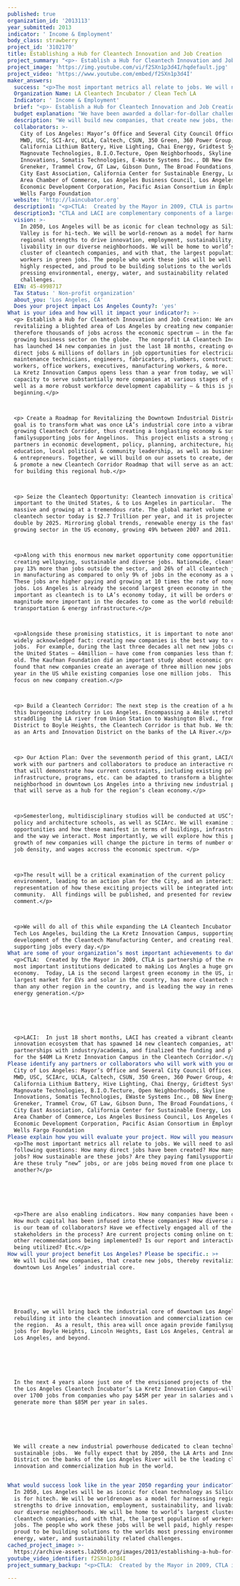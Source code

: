 ```yaml
---
published: true
organization_id: '2013113'
year_submitted: 2013
indicator: ' Income & Employment'
body_class: strawberry
project_id: '3102170'
title: Establishing a Hub for Cleantech Innovation and Job Creation
project_summary: "<p>- Establish a Hub for Cleantech Innovation and Job Creation: We are revitalizing a blighted area of Los Angeles by creating new companies – and therefore thousands of jobs across the economic spectrum – in the fastest growing business sector on the globe.  The nonprofit LA Cleantech Incubator has launched 14 new companies in just the last 18 months, creating over 75 direct jobs & millions of dollars in job opportunities for electricians, maintenance technicians, engineers, fabricators, plumbers, construction workers, office workers, executives, manufacturing workers, & more.  When the La Kretz Innovation Campus opens less than a year from today, we will have capacity to serve substantially more companies at various stages of growth, as well as a more robust workforce development capability – & this is just the beginning.</p>\r\n<p>- Create a Roadmap for Revitalizing the Downtown Industrial District: Our goal is to transform what was once LA’s industrial core into a vibrant, growing Cleantech Corridor, thus creating a long-lasting economy & sustainable, family-supporting jobs for Angelinos.  This project enlists a strong group of partners in economic development, policy, planning, architecture, higher education, local political & community leadership, as well as business leaders & entrepreneurs. Together, we will build on our assets to create, demonstrate, & promote a new Cleantech Corridor Roadmap that will serve as an action-plan for building this regional hub.</p>\r\n<p>- Seize the Cleantech Opportunity: Cleantech innovation is critically important to the United States, & to Los Angeles in particular.  The sector is massive and growing at a tremendous rate. The global market volume of the cleantech sector today is $2.7 Trillion per year, and it is projected to double by 2025. Mirroring global trends, renewable energy is the fastest growing sector in the US economy, growing 49% between 2007 and 2011. </p>\r\n<p>Along with this enormous new market opportunity come opportunities for creating well-paying, sustainable and diverse jobs. Nationwide, cleantech jobs pay 13% more than jobs outside the sector, and 26% of all cleantech jobs lie in manufacturing as compared to only 9% of jobs in the economy as a whole. These jobs are higher paying and growing at 10 times the rate of non-green jobs. Los Angeles is already the second largest green economy in the US, but important as cleantech is to LA’s economy today, it will be orders of magnitude more important in the decades to come as the world rebuilds its transportation & energy infrastructure.</p>\r\n<p>Alongside these promising statistics, it is important to note another widely acknowledged fact: creating new companies is the best way to create new jobs.  For example, during the last three decades all net new jobs created in the United States – 44million – have come from companies less than five years old. The Kaufman Foundation did an important study about economic growth & found that new companies create an average of three million new jobs every year in the US while existing companies lose one million jobs.  This is why we focus on new company creation.</p>\r\n<p>- Build a Cleantech Corridor: The next step is the creation of a hub for this burgeoning industry in Los Angeles. Encompassing a 4-mile stretch of land straddling  the LA river from Union Station to Washington Blvd., from the Arts District to Boyle Heights, the Cleantech Corridor is that hub. We think of it as an Arts and Innovation District on the banks of the LA River.</p>\r\n<p>- Our Action Plan: Over the seven-month period of this grant, LACI/CTLA will work with our partners and collaborators to produce an interactive roadmap that will demonstrate how current constraints, including existing policies, infrastructure, programs, etc. can be adapted to transform a blighted neighborhood in downtown Los Angeles into a thriving new industrial powerhouse that will serve as a hub for the region’s clean economy.</p>\r\n<p>Semester-long, multidisciplinary studios will be conducted at USC’s public policy and architecture schools, as well as SCI-Arc. We will examine issues and opportunities and how these manifest in terms of buildings, infrastructure, and the way we interact. Most importantly, we will explore how this profound growth of new companies will change the picture in terms of number of jobs, job density, and wages accross the economic spectrum. </p>\r\n<p>The result will be a critical examination of the current policy environment, leading to an action plan for the City, and an interactive visual representation of how these exciting projects will be integrated into the community.  All findings will be published, and presented for review and comment.</p>\r\n<p>We will do all of this while expanding the LA Cleantech Incubator and Clean Tech Los Angeles, building the La Kretz Innovation Campus, supporting development of the Cleantech Manufacturing Center, and creating real, family supporting jobs every day.</p>"
project_image: 'https://img.youtube.com/vi/f2SXn1p3d4I/hqdefault.jpg'
project_video: 'https://www.youtube.com/embed/f2SXn1p3d4I'
maker_answers:
  success: "<p>The most important metrics all relate to jobs. We will need to ask the following questions: How many direct jobs have been created? How many indirect jobs? How sustainable are these jobs? Are they paying family-supporting wages? Are these truly “new” jobs, or are jobs being moved from one place to another?</p>\r\n\r\n<p>There are also enabling indicators. How many companies have been created? How much capital has been infused into these companies? How diverse and broad is our team of collaborators? Have we effectively engaged all of the stakeholders in the process? Are current projects coming online on time? Are other recommendations being implemented? Is our report and interactive app being utilized? Etc.</p>"
  Organization Name: LA Cleantech Incubator / Clean Tech LA
  Indicator: ' Income & Employment'
  brief: "<p>- Establish a Hub for Cleantech Innovation and Job Creation: We are revitalizing a blighted area of Los Angeles by creating new companies – and therefore thousands of jobs across the economic spectrum – in the fastest growing business sector on the globe.  The nonprofit LA Cleantech Incubator has launched 14 new companies in just the last 18 months, creating over 75 direct jobs & millions of dollars in job opportunities for electricians, maintenance technicians, engineers, fabricators, plumbers, construction workers, office workers, executives, manufacturing workers, & more.  When the La Kretz Innovation Campus opens less than a year from today, we will have capacity to serve substantially more companies at various stages of growth, as well as a more robust workforce development capability – & this is just the beginning.</p>\r\n<p>- Create a Roadmap for Revitalizing the Downtown Industrial District: Our goal is to transform what was once LA’s industrial core into a vibrant, growing Cleantech Corridor, thus creating a long-lasting economy & sustainable, family-supporting jobs for Angelinos.  This project enlists a strong group of partners in economic development, policy, planning, architecture, higher education, local political & community leadership, as well as business leaders & entrepreneurs. Together, we will build on our assets to create, demonstrate, & promote a new Cleantech Corridor Roadmap that will serve as an action-plan for building this regional hub.</p>\r\n<p>- Seize the Cleantech Opportunity: Cleantech innovation is critically important to the United States, & to Los Angeles in particular.  The sector is massive and growing at a tremendous rate. The global market volume of the cleantech sector today is $2.7 Trillion per year, and it is projected to double by 2025. Mirroring global trends, renewable energy is the fastest growing sector in the US economy, growing 49% between 2007 and 2011. </p>\r\n<p>Along with this enormous new market opportunity come opportunities for creating well-paying, sustainable and diverse jobs. Nationwide, cleantech jobs pay 13% more than jobs outside the sector, and 26% of all cleantech jobs lie in manufacturing as compared to only 9% of jobs in the economy as a whole. These jobs are higher paying and growing at 10 times the rate of non-green jobs. Los Angeles is already the second largest green economy in the US, but important as cleantech is to LA’s economy today, it will be orders of magnitude more important in the decades to come as the world rebuilds its transportation & energy infrastructure.</p>\r\n<p>Alongside these promising statistics, it is important to note another widely acknowledged fact: creating new companies is the best way to create new jobs.  For example, during the last three decades all net new jobs created in the United States – 44million – have come from companies less than five years old. The Kaufman Foundation did an important study about economic growth & found that new companies create an average of three million new jobs every year in the US while existing companies lose one million jobs.  This is why we focus on new company creation.</p>\r\n<p>- Build a Cleantech Corridor: The next step is the creation of a hub for this burgeoning industry in Los Angeles. Encompassing a 4-mile stretch of land straddling  the LA river from Union Station to Washington Blvd., from the Arts District to Boyle Heights, the Cleantech Corridor is that hub. We think of it as an Arts and Innovation District on the banks of the LA River.</p>\r\n<p>- Our Action Plan: Over the seven-month period of this grant, LACI/CTLA will work with our partners and collaborators to produce an interactive roadmap that will demonstrate how current constraints, including existing policies, infrastructure, programs, etc. can be adapted to transform a blighted neighborhood in downtown Los Angeles into a thriving new industrial powerhouse that will serve as a hub for the region’s clean economy.</p>\r\n<p>Semester-long, multidisciplinary studios will be conducted at USC’s public policy and architecture schools, as well as SCI-Arc. We will examine issues and opportunities and how these manifest in terms of buildings, infrastructure, and the way we interact. Most importantly, we will explore how this profound growth of new companies will change the picture in terms of number of jobs, job density, and wages accross the economic spectrum. </p>\r\n<p>The result will be a critical examination of the current policy environment, leading to an action plan for the City, and an interactive visual representation of how these exciting projects will be integrated into the community.  All findings will be published, and presented for review and comment.</p>\r\n<p>We will do all of this while expanding the LA Cleantech Incubator and Clean Tech Los Angeles, building the La Kretz Innovation Campus, supporting development of the Cleantech Manufacturing Center, and creating real, family supporting jobs every day.</p>"
  budget explanation: "We have been awarded a dollar-for-dollar challenge grant from the Broad Foundations. If we are awarded a grant through LA2050, we will use the $100k as matching funds, resulting in $200k for LACI/CTLA. Because of this, we will not need to use any of the LA2050 grant funds for overhead. This outlines expected use of LA2050 funds.\r\n\r\nMentor & Advisory Services for Cleantech Startups: (This allows us to continue to grow and scale our core service offerings as we prepare to open the La Kretz Innovation Campus in January 2014)\r\n$35k\r\n\r\nFacilitation of Studios: (This money will not be re-granted to the Universities, but is being budgeted to cover expenses incurred for the project such as promoting and holding public meetings, printing, accessing additional research materials, and consulting outside experts.)\r\n- USC Public Policy and Planning School Fall Studio\r\n- USC Architecture School Fall Studio\r\n- SCI-Arc 4th year Fall Studio\r\n$30k\r\n\r\nInteractive Application Development: (Compiling the findings, recommendations, and visualizations into an interactive digital application.)\r\n$25k\r\n\r\nPublishing & Promoting Results: (We will publish a report written by a journalist from the major local newspaper, as well as hold a major capstone event to promote the plan, progress made, and to explore the nexus of artists and innovators in the Cleantech Corridor.)\r\n$10k\r\n\r\nTotal: $100k"
  description: "We will build new companies, that create new jobs, thereby revitalizing downtown Los Angeles’ industrial core.\r\n\r\nBroadly, we will bring back the industrial core of downtown Los Angeles by rebuilding it into the cleantech innovation and commercialization center of the region.  As a result, this area will once again provide family-supporting jobs for Boyle Heights, Lincoln Heights, East Los Angeles, Central and South Los Angeles, and beyond.\r\n\r\nIn the next 4 years alone just one of the envisioned projects of the Roadmap – the Los Angeles Cleantech Incubator’s La Kretz Innovation Campus—will generate over 1700 jobs from companies who pay $45M per year in salaries and wages and generate more than $85M per year in sales.\r\n\r\nWe will create a new industrial powerhouse dedicated to clean technologies and sustainable jobs.  We fully expect that by 2050, the LA Arts and Innovation District on the banks of the Los Angeles River will be the leading cleantech innovation and commercialization hub in the world.\r\n"
  collaborators: >-
    City of Los Angeles: Mayor’s Office and Several City Council Offices, LADWP,
    MWD, USC, SCI-Arc, UCLA, Caltech, CSUN, 350 Green, 360 Power Group, 4sphere,
    California Lithium Battery, Hive Lighting, Chai Energy, Gridtest Systems,
    Magnovate Technologies, B.I.O.Tecture, Open Neighborhoods, Skyline
    Innovations, Somatis Technologies, E-Waste Systems Inc., DB New Energy,
    Greneker, Trammel Crow, GT Law, Gibson Dunn, The Broad Foundations, Central
    City East Association, California Center for Sustainable Energy, Los Angeles
    Area Chamber of Commerce, Los Angeles Business Council, Los Angeles County
    Economic Development Corporation, Pacific Asian Consortium in Employment,
    Wells Fargo Foundation
  website: 'http://laincubator.org'
  description1: "<p>CTLA:  Created by the Mayor in 2009, CTLA is partnership of the region’s most important institutions dedicated to making Los Angles a huge green economy.  Today, LA is the second largest green economy in the US, is the largest market for EVs and solar in the country, has more cleantech startups than any other region in the country, and is leading the way in renewable energy generation.</p>\r\n\r\n<p>LACI:  In just 18 short months, LACI has created a vibrant cleantech innovation ecosystem that has spawned 14 new cleantech companies, attracted partnerships with industry/academia, and finalized the funding and planning for the $40M La Kretz Innovation Campus in the Cleantech Corridor.</p>"
  description3: "CTLA and LACI are complementary components of a larger strategy - building a robust and sustainable cleantech ecosystem in the region. Our job is to promote growth of that ecosystem by providing the connective tissue that enables collaboration, to advocate for LA's burgeoning cleantech sector, and to help exciting new innovative companies get into the market. Any group or company working on cleantech innovation, commercialization, advocacy, etc. in the region is helping further our collective goal and so we offer them our support. That may be why we have such a large and diverse group of partners and collaborators. \r\n\r\nIf we had to define a competitor, perhaps that would include other regions of the US and globally that also recognize the great opportunity that cleantech presents. They too are working to build companies, and develop ecosystems and \"hubs.\" That being said, we meet with them, share with them, and work together with them to try to establish best practices, learn from past successes and failures, and to open new markets for our companies. "
  vision: >-
    In 2050, Los Angeles will be as iconic for clean technology as Silicon
    Valley is for hi-tech. We will be world-renown as a model for harnessing
    regional strengths to drive innovation, employment, sustainability, and
    livability in our diverse neighborhoods. We will be home to world’s largest
    cluster of cleantech companies, and with that, the largest population of
    workers in green jobs. The people who work these jobs will be well paid,
    highly respected, and proud to be building solutions to the worlds most
    pressing environmental, energy, water, and sustainability related
    challenges. 
  EIN: 45-4998717
  Tax Status: ' Non-profit organization'
  about_you: 'Los Angeles, CA'
  Does your project impact Los Angeles County?: 'yes'
What is your idea and how will it impact your indicator?: >-
  <p> Establish a Hub for Cleantech Innovation and Job Creation: We are
  revitalizing a blighted area of Los Angeles by creating new companies — and
  therefore thousands of jobs across the economic spectrum — in the fastest
  growing business sector on the globe.  The nonprofit LA Cleantech Incubator
  has launched 14 new companies in just the last 18 months, creating over 75
  direct jobs & millions of dollars in job opportunities for electricians,
  maintenance technicians, engineers, fabricators, plumbers, construction
  workers, office workers, executives, manufacturing workers, & more.  When the
  La Kretz Innovation Campus opens less than a year from today, we will have
  capacity to serve substantially more companies at various stages of growth, as
  well as a more robust workforce development capability — & this is just the
  beginning.</p>



  <p> Create a Roadmap for Revitalizing the Downtown Industrial District: Our
  goal is to transform what was once LA’s industrial core into a vibrant,
  growing Cleantech Corridor, thus creating a longlasting economy & sustainable,
  familysupporting jobs for Angelinos.  This project enlists a strong group of
  partners in economic development, policy, planning, architecture, higher
  education, local political & community leadership, as well as business leaders
  & entrepreneurs. Together, we will build on our assets to create, demonstrate,
  & promote a new Cleantech Corridor Roadmap that will serve as an actionplan
  for building this regional hub.</p>



  <p> Seize the Cleantech Opportunity: Cleantech innovation is critically
  important to the United States, & to Los Angeles in particular.  The sector is
  massive and growing at a tremendous rate. The global market volume of the
  cleantech sector today is $2.7 Trillion per year, and it is projected to
  double by 2025. Mirroring global trends, renewable energy is the fastest
  growing sector in the US economy, growing 49% between 2007 and 2011. </p>



  <p>Along with this enormous new market opportunity come opportunities for
  creating wellpaying, sustainable and diverse jobs. Nationwide, cleantech jobs
  pay 13% more than jobs outside the sector, and 26% of all cleantech jobs lie
  in manufacturing as compared to only 9% of jobs in the economy as a whole.
  These jobs are higher paying and growing at 10 times the rate of nongreen
  jobs. Los Angeles is already the second largest green economy in the US, but
  important as cleantech is to LA’s economy today, it will be orders of
  magnitude more important in the decades to come as the world rebuilds its
  transportation & energy infrastructure.</p>



  <p>Alongside these promising statistics, it is important to note another
  widely acknowledged fact: creating new companies is the best way to create new
  jobs.  For example, during the last three decades all net new jobs created in
  the United States — 44million — have come from companies less than five years
  old. The Kaufman Foundation did an important study about economic growth &
  found that new companies create an average of three million new jobs every
  year in the US while existing companies lose one million jobs.  This is why we
  focus on new company creation.</p>



  <p> Build a Cleantech Corridor: The next step is the creation of a hub for
  this burgeoning industry in Los Angeles. Encompassing a 4mile stretch of land
  straddling  the LA river from Union Station to Washington Blvd., from the Arts
  District to Boyle Heights, the Cleantech Corridor is that hub. We think of it
  as an Arts and Innovation District on the banks of the LA River.</p>



  <p> Our Action Plan: Over the sevenmonth period of this grant, LACI/CTLA will
  work with our partners and collaborators to produce an interactive roadmap
  that will demonstrate how current constraints, including existing policies,
  infrastructure, programs, etc. can be adapted to transform a blighted
  neighborhood in downtown Los Angeles into a thriving new industrial powerhouse
  that will serve as a hub for the region’s clean economy.</p>



  <p>Semesterlong, multidisciplinary studios will be conducted at USC’s public
  policy and architecture schools, as well as SCIArc. We will examine issues and
  opportunities and how these manifest in terms of buildings, infrastructure,
  and the way we interact. Most importantly, we will explore how this profound
  growth of new companies will change the picture in terms of number of jobs,
  job density, and wages accross the economic spectrum. </p>



  <p>The result will be a critical examination of the current policy
  environment, leading to an action plan for the City, and an interactive visual
  representation of how these exciting projects will be integrated into the
  community.  All findings will be published, and presented for review and
  comment.</p>



  <p>We will do all of this while expanding the LA Cleantech Incubator and Clean
  Tech Los Angeles, building the La Kretz Innovation Campus, supporting
  development of the Cleantech Manufacturing Center, and creating real, family
  supporting jobs every day.</p>
What are some of your organization’s most important achievements to date?: >-
  <p>CTLA:  Created by the Mayor in 2009, CTLA is partnership of the region’s
  most important institutions dedicated to making Los Angles a huge green
  economy.  Today, LA is the second largest green economy in the US, is the
  largest market for EVs and solar in the country, has more cleantech startups
  than any other region in the country, and is leading the way in renewable
  energy generation.</p>






  <p>LACI:  In just 18 short months, LACI has created a vibrant cleantech
  innovation ecosystem that has spawned 14 new cleantech companies, attracted
  partnerships with industry/academia, and finalized the funding and planning
  for the $40M La Kretz Innovation Campus in the Cleantech Corridor.</p>
Please identify any partners or collaborators who will work with you on this project.: >-
  City of Los Angeles: Mayor’s Office and Several City Council Offices, LADWP,
  MWD, USC, SCIArc, UCLA, Caltech, CSUN, 350 Green, 360 Power Group, 4sphere,
  California Lithium Battery, Hive Lighting, Chai Energy, Gridtest Systems,
  Magnovate Technologies, B.I.O.Tecture, Open Neighborhoods, Skyline
  Innovations, Somatis Technologies, EWaste Systems Inc., DB New Energy,
  Greneker, Trammel Crow, GT Law, Gibson Dunn, The Broad Foundations, Central
  City East Association, California Center for Sustainable Energy, Los Angeles
  Area Chamber of Commerce, Los Angeles Business Council, Los Angeles County
  Economic Development Corporation, Pacific Asian Consortium in Employment,
  Wells Fargo Foundation
Please explain how you will evaluate your project. How will you measure success?: >-
  <p>The most important metrics all relate to jobs. We will need to ask the
  following questions: How many direct jobs have been created? How many indirect
  jobs? How sustainable are these jobs? Are they paying familysupporting wages?
  Are these truly “new” jobs, or are jobs being moved from one place to
  another?</p>






  <p>There are also enabling indicators. How many companies have been created?
  How much capital has been infused into these companies? How diverse and broad
  is our team of collaborators? Have we effectively engaged all of the
  stakeholders in the process? Are current projects coming online on time? Are
  other recommendations being implemented? Is our report and interactive app
  being utilized? Etc.</p>
How will your project benefit Los Angeles? Please be specific.: >+
  We will build new companies, that create new jobs, thereby revitalizing
  downtown Los Angeles’ industrial core.






  Broadly, we will bring back the industrial core of downtown Los Angeles by
  rebuilding it into the cleantech innovation and commercialization center of
  the region.  As a result, this area will once again provide familysupporting
  jobs for Boyle Heights, Lincoln Heights, East Los Angeles, Central and South
  Los Angeles, and beyond.






  In the next 4 years alone just one of the envisioned projects of the Roadmap —
  the Los Angeles Cleantech Incubator’s La Kretz Innovation Campus—will generate
  over 1700 jobs from companies who pay $45M per year in salaries and wages and
  generate more than $85M per year in sales.






  We will create a new industrial powerhouse dedicated to clean technologies and
  sustainable jobs.  We fully expect that by 2050, the LA Arts and Innovation
  District on the banks of the Los Angeles River will be the leading cleantech
  innovation and commercialization hub in the world.


What would success look like in the year 2050 regarding your indicator?: >-
  In 2050, Los Angeles will be as iconic for clean technology as Silicon Valley
  is for hitech. We will be worldrenown as a model for harnessing regional
  strengths to drive innovation, employment, sustainability, and livability in
  our diverse neighborhoods. We will be home to world’s largest cluster of
  cleantech companies, and with that, the largest population of workers in green
  jobs. The people who work these jobs will be well paid, highly respected, and
  proud to be building solutions to the worlds most pressing environmental,
  energy, water, and sustainability related challenges. 
cached_project_image: >-
  https://archive-assets.la2050.org/images/2013/establishing-a-hub-for-cleantech-innovation-and-job-creation/img.youtube.com/vi/f2SXn1p3d4I/hqdefault.jpg
youtube_video_identifier: f2SXn1p3d4I
project_summary_backup: "<p>CTLA:  Created by the Mayor in 2009, CTLA is partnership of the region’s most important institutions dedicated to making Los Angles a huge green economy.  Today, LA is the second largest green economy in the US, is the largest market for EVs and solar in the country, has more cleantech startups than any other region in the country, and is leading the way in renewable energy generation.</p>\r\n\r\n<p>LACI:  In just 18 short months, LACI has created a vibrant cleantech innovation ecosystem that has spawned 14 new cleantech companies, attracted partnerships with industry/academia, and finalized the funding and planning for the $40M La Kretz Innovation Campus in the Cleantech Corridor.</p>"

---
```

